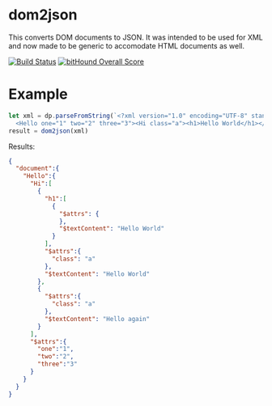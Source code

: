 # dom2json

This converts DOM documents to JSON. It was intended to be used for XML and now made to be generic to accomodate HTML documents as well.

[![Build Status](https://travis-ci.org/kahwee/dom2json.svg?branch=master)](https://travis-ci.org/kahwee/dom2json)
[![bitHound Overall Score](https://www.bithound.io/github/kahwee/dom2json/badges/score.svg)](https://www.bithound.io/github/kahwee/dom2json)

# Example

```js
let xml = dp.parseFromString(`<?xml version="1.0" encoding="UTF-8" standalone="no"?>
  <Hello one="1" two="2" three="3"><Hi class="a"><h1>Hello World</h1></Hi><Hi class="a">Hello again</Hi></Hello>`, 'text/xml')
result = dom2json(xml)
```

Results:

```json
{
  "document":{
    "Hello":{
      "Hi":[
        {
          "h1":[
            {
              "$attrs": {
              },
              "$textContent": "Hello World"
            }
          ],
          "$attrs":{
            "class": "a"
          },
          "$textContent": "Hello World"
        },
        {
          "$attrs":{
            "class": "a"
          },
          "$textContent": "Hello again"
        }
      ],
      "$attrs":{
        "one":"1",
        "two":"2",
        "three":"3"
      }
    }
  }
}
```
